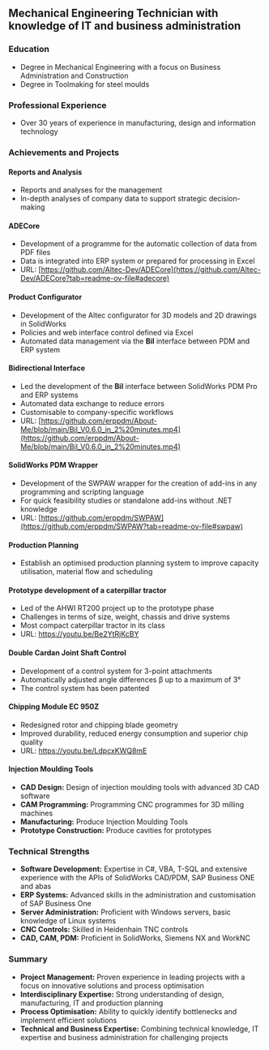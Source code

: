 ## Mechanical Engineering Technician with knowledge of IT and business administration

### Education
- Degree in Mechanical Engineering with a focus on Business Administration and Construction
- Degree in Toolmaking for steel moulds

### Professional Experience
- Over 30 years of experience in manufacturing, design and information technology

### Achievements and Projects

#### Reports and Analysis
- Reports and analyses for the management
- In-depth analyses of company data to support strategic decision-making

#### ADECore
- Development of a programme for the automatic collection of data from PDF files
- Data is integrated into ERP system or prepared for processing in Excel
- URL: [https://github.com/Altec-Dev/ADECore](https://github.com/Altec-Dev/ADECore?tab=readme-ov-file#adecore)

#### Product Configurator
- Development of the Altec configurator for 3D models and 2D drawings in SolidWorks
- Policies and web interface control defined via Excel
- Automated data management via the **BiI** interface between PDM and ERP system

#### Bidirectional Interface
- Led the development of the **BiI** interface between SolidWorks PDM Pro and ERP systems
- Automated data exchange to reduce errors
- Customisable to company-specific workflows
- URL: [https://github.com/erppdm/About-Me/blob/main/BiI_V0.6.0_in_2%20minutes.mp4](https://github.com/erppdm/About-Me/blob/main/BiI_V0.6.0_in_2%20minutes.mp4)

#### SolidWorks PDM Wrapper
- Development of the SWPAW wrapper for the creation of add-ins in any programming and scripting language
- For quick feasibility studies or standalone add-ins without .NET knowledge
- URL: [https://github.com/erppdm/SWPAW](https://github.com/erppdm/SWPAW?tab=readme-ov-file#swpaw)

#### Production Planning
- Establish an optimised production planning system to improve capacity utilisation, material flow and scheduling

#### Prototype development of a caterpillar tractor
- Led of the AHWI RT200 project up to the prototype phase
- Challenges in terms of size, weight, chassis and drive systems
- Most compact caterpillar tractor in its class
- URL: https://youtu.be/Be2YtRjKcBY

#### Double Cardan Joint Shaft Control
- Development of a control system for 3-point attachments
- Automatically adjusted angle differences β up to a maximum of 3°
- The control system has been patented

#### Chipping Module EC 950Z
- Redesigned rotor and chipping blade geometry
- Improved durability, reduced energy consumption and superior chip quality
- URL: https://youtu.be/LdpcxKWQ8mE

#### Injection Moulding Tools
- **CAD Design:** Design of injection moulding tools with advanced 3D CAD software
- **CAM Programming:** Programming CNC programmes for 3D milling machines
- **Manufacturing:** Produce Injection Moulding Tools
- **Prototype Construction:** Produce cavities for prototypes

### Technical Strengths
- **Software Development:** Expertise in C#, VBA, T-SQL and extensive experience with the APIs of SolidWorks CAD/PDM, SAP Business ONE and abas
- **ERP Systems:** Advanced skills in the administration and customisation of SAP Business One
- **Server Administration:** Proficient with Windows servers, basic knowledge of Linux systems
- **CNC Controls:** Skilled in Heidenhain TNC controls
- **CAD, CAM, PDM:** Proficient in SolidWorks, Siemens NX and WorkNC

### Summary
- **Project Management:** Proven experience in leading projects with a focus on innovative solutions and process optimisation
- **Interdisciplinary Expertise:** Strong understanding of design, manufacturing, IT and production planning
- **Process Optimisation:** Ability to quickly identify bottlenecks and implement efficient solutions
- **Technical and Business Expertise:** Combining technical knowledge, IT expertise and business administration for challenging projects


